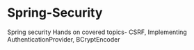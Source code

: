 # Spring-Security
Spring security Hands on covered topics-
CSRF,
Implementing AuthenticationProvider,
BCryptEncoder

